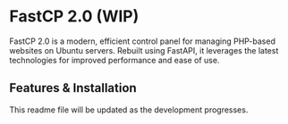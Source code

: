# FastCP 2.0 (WIP)

FastCP 2.0 is a modern, efficient control panel for managing PHP-based websites on Ubuntu servers. Rebuilt using FastAPI, it leverages the latest technologies for improved performance and ease of use.

## Features & Installation
This readme file will be updated as the development progresses.